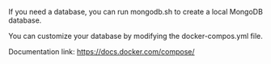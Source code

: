 If you need a database, you can run mongodb.sh to create a local MongoDB database.

You can customize your database by modifying the docker-compos.yml file.

Documentation link: https://docs.docker.com/compose/
